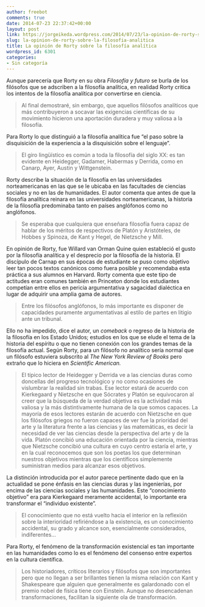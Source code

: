 ```yaml
---
author: freebot
comments: true
date: 2014-07-23 22:37:42+00:00
layout: post
link: https://jorgeikeda.wordpress.com/2014/07/23/la-opinion-de-rorty-sobre-la-filosofia-analitica/
slug: la-opinion-de-rorty-sobre-la-filosofia-analitica
title: La opinión de Rorty sobre la filosofía analítica
wordpress_id: 6301
categories:
- Sin categoría
---
```


Aunque parecería que Rorty en su obra _Filosofía y futuro_ se burla de los filósofos que se adscriben a la filosofía analítica, en realidad Rorty critica los intentos de la filosofía analítica por convertirse en ciencia.


<blockquote>Al final demostraré, sin embargo, que aquellos filósofos analíticos que más contribuyeron a socavar las exigencias científicas de su movimiento hicieron una aportación duradera y muy valiosa a la filosofía.</blockquote>


Para Rorty lo que distinguió a la filosofía analítica fue “el paso sobre la disquisición de la experiencia a la disquisición sobre el lenguaje”.


<blockquote>El giro lingüístico es común a toda la filosofía del siglo XX: es tan evidente en Heidegger, Gadamer, Habermas y Derrida, como en Canarp, Ayer, Austin y Wittgenstein.</blockquote>


Rorty describe la situación de la filosofía en las universidades norteamericanas en las que se le ubicaba en las facultades de ciencias sociales y no en las de humanidades. El autor comenta que antes de que la filosofía analítica reinara en las universidades norteamericanas, la historia de la filosofía predominaba tanto en países anglófonos como no anglófonos.


<blockquote>Se esperaba que cualquiera que enseñara filosofía fuera capaz de hablar de los méritos de respectivos de Platón y Aristóteles, de Hobbes y Spinoza, de Kant y Hegel, de Nietzsche y Mill.</blockquote>


En opinión de Rorty, fue Willard van Orman Quine quien estableció el gusto por la filosofía analítica y el desprecio por la filosofía de la historia. El discípulo de Carnap en sus épocas de estudiante se puso como objetivo leer tan pocos textos canónicos como fuera posible y recomendaba esta práctica a sus alumnos en Harvard. Rorty comenta que este tipo de actitudes eran comunes también en Princeton donde los estudiantes competían entre ellos en pericia argumentativa y sagacidad dialéctica en lugar de adquirir una amplia gama de autores.


<blockquote>Entre los filósofos anglófonos, lo más importante es disponer de capacidades puramente argumentativas al estilo de partes en litigio ante un tribunal.</blockquote>


Ello no ha impedido, dice el autor, un _comeback_ o regreso de la historia de la filosofía en los Estado Unidos; estudios en los que se elude el tema de la historia del espíritu o que no tienen conexión con los grandes temas de la filosofía actual.
Según Rorty, para un filósofo no analítico sería normal que un filósofo estuviera subscrito al _The New York Review of Books_ pero extraño que lo hiciera en _Scientific American._


<blockquote>El típico lector de Heidegger y Derrida ve a las ciencias duras como doncellas del progreso tecnológico y no como ocasiones de vislumbrar la realidad sin trabas. Ese lector estará de acuerdo con Kierkegaard y Nietzsche en que Sócrates y Platón se equivocaron al creer que la búsqueda de la verdad objetiva es la actividad más valiosa y la más distintivamente humana de la que somos capaces. La mayoría de esos lectores estarán de acuerdo con Nietzsche en que los filósofos griegos no fueron capaces de ver fue la prioridad del arte y la literatura frente a las ciencias y las matemáticas, es decir la necesidad de ver las ciencias desde la perspectiva del arte y de la vida. Platón concibió una educación orientada por la ciencia, mientras que Nietzsche concibió una cultura en cuyo centro estaría el arte, y en la cual reconocemos que son los poetas los que determinan nuestros objetivos mientras que los científicos simplemente suministran medios para alcanzar esos objetivos.</blockquote>


La distinción introducida por el autor parece pertinente dado que en la actualidad se pone énfasis en las ciencias duras y las ingenierías, por encima de las ciencias sociales y las humanidades. Este “conocimiento objetivo” era para Kierkegaard meramente accidental, lo importante era transformar el “individuo existente”.


<blockquote>El conocimiento que no está vuelto hacia el interior en la reflexión sobre la interioridad refiriéndose a la existencia, es un conocimiento accidental, su grado y alcance son, esencialmente considerados, indiferentes…</blockquote>


Para Rorty, el fenómeno de la transformación existencial es tan importante en las humanidades como lo es el fenómeno del consenso entre expertos en la cultura científica.


<blockquote>Los historiadores, críticos literarios y filósofos que son importantes pero que no llegan a ser brillantes tienen la misma relación con Kant y Shakespeare que alguien que generalmente es galardonado con el premio nobel de física tiene con Einstein. Aunque no desencadenan transformaciones, facilitan la siguiente ola de transformación.</blockquote>
